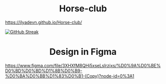 
<h1 align="center">Horse-club<a href="https://ilyadevn.github.io/Horse-club/" target="_blank"></a></h1>

https://ilyadevn.github.io/Horse-club/

[![GitHub Streak](http://github-readme-streak-stats.herokuapp.com?user=IlyaDevN&theme=dark&date_format=j%20M%5B%20Y%5D)](https://git.io/streak-stats)

<h1 align="center" href="https://www.figma.com/file/3XHXfM8QHj5xseLsIrzjxs/%D0%9A%D0%BE%D0%BD%D0%BD%D1%8B%D0%B9-%D0%BA%D0%BB%D1%83%D0%B1-(Copy)?node-id=0%3A1">Design in Figma</h1>

https://www.figma.com/file/3XHXfM8QHj5xseLsIrzjxs/%D0%9A%D0%BE%D0%BD%D0%BD%D1%8B%D0%B9-%D0%BA%D0%BB%D1%83%D0%B1-(Copy)?node-id=0%3A1
